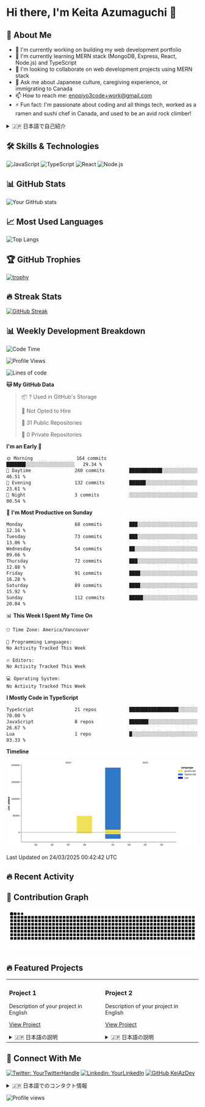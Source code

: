 # Hi there, I'm Keita Azumaguchi 👋

## 🚀 About Me
- 🔭 I'm currently working on building my web development portfolio
- 🌱 I'm currently learning MERN stack (MongoDB, Express, React, Node.js) and TypeScript
- 👯 I'm looking to collaborate on web development projects using MERN stack
- 💬 Ask me about Japanese culture, caregiving experience, or immigrating to Canada
- 📫 How to reach me: enopiyo3code+work@gmail.com
- ⚡ Fun fact: I'm passionate about coding and all things tech, worked as a ramen and sushi chef in Canada, and used to be an avid rock climber!

<details>
<summary>🇯🇵 日本語で自己紹介</summary>
<br>
- 🔭 現在の仕事: ウェブ開発ポートフォリオの構築
- 🌱 学習中: MERNスタック（MongoDB、Express、React、Node.js）とTypeScript
- 👯 コラボレーション: MERNスタックを使用したウェブ開発プロジェクト
- 💬 質問歓迎: 日本文化、介護経験、カナダへの移住について
- 📫 連絡先: enopiyo3code+work@gmail.com
- ⚡ 趣味: プログラミング・コーディング・PC関連が一番の情熱。カナダでラーメンと寿司のシェフ経験あり、ロッククライミング経験あり
</details>

## 🛠 Skills & Technologies
![JavaScript](https://img.shields.io/badge/-JavaScript-F7DF1E?style=flat-square&logo=javascript&logoColor=black)
![TypeScript](https://img.shields.io/badge/-TypeScript-3178C6?style=flat-square&logo=typescript&logoColor=white)
![React](https://img.shields.io/badge/-React-61DAFB?style=flat-square&logo=react&logoColor=black)
![Node.js](https://img.shields.io/badge/-Node.js-339933?style=flat-square&logo=node.js&logoColor=white)

## 📊 GitHub Stats
![Your GitHub stats](https://github-readme-stats.vercel.app/api?username=KeiAzDev&show_icons=true&theme=tokyonight)

## 📈 Most Used Languages
![Top Langs](https://github-readme-stats.vercel.app/api/top-langs/?username=KeiAzDev&layout=compact&theme=tokyonight)

## 🏆 GitHub Trophies
[![trophy](https://github-profile-trophy.vercel.app/?username=KeiAzDev&theme=onedark)](https://github.com/ryo-ma/github-profile-trophy)

## 🔥 Streak Stats
[![GitHub Streak](https://github-readme-streak-stats.herokuapp.com/?user=KeiAzDev&theme=dark)](https://git.io/streak-stats)

## 📊 Weekly Development Breakdown
<!--START_SECTION:waka-->
![Code Time](http://img.shields.io/badge/Code%20Time-0%20secs-blue)

![Profile Views](http://img.shields.io/badge/Profile%20Views-24-blue)

![Lines of code](https://img.shields.io/badge/From%20Hello%20World%20I%27ve%20Written-240.7%20thousand%20lines%20of%20code-blue)

**🐱 My GitHub Data** 

> 📦 ? Used in GitHub's Storage 
 > 
> 🚫 Not Opted to Hire
 > 
> 📜 31 Public Repositories 
 > 
> 🔑 0 Private Repositories 
 > 
**I'm an Early 🐤** 

```text
🌞 Morning                164 commits         ███████░░░░░░░░░░░░░░░░░░   29.34 % 
🌆 Daytime                260 commits         ████████████░░░░░░░░░░░░░   46.51 % 
🌃 Evening                132 commits         ██████░░░░░░░░░░░░░░░░░░░   23.61 % 
🌙 Night                  3 commits           ░░░░░░░░░░░░░░░░░░░░░░░░░   00.54 % 
```
📅 **I'm Most Productive on Sunday** 

```text
Monday                   68 commits          ███░░░░░░░░░░░░░░░░░░░░░░   12.16 % 
Tuesday                  73 commits          ███░░░░░░░░░░░░░░░░░░░░░░   13.06 % 
Wednesday                54 commits          ██░░░░░░░░░░░░░░░░░░░░░░░   09.66 % 
Thursday                 72 commits          ███░░░░░░░░░░░░░░░░░░░░░░   12.88 % 
Friday                   91 commits          ████░░░░░░░░░░░░░░░░░░░░░   16.28 % 
Saturday                 89 commits          ████░░░░░░░░░░░░░░░░░░░░░   15.92 % 
Sunday                   112 commits         █████░░░░░░░░░░░░░░░░░░░░   20.04 % 
```


📊 **This Week I Spent My Time On** 

```text
🕑︎ Time Zone: America/Vancouver

💬 Programming Languages: 
No Activity Tracked This Week

🔥 Editors: 
No Activity Tracked This Week

💻 Operating System: 
No Activity Tracked This Week
```

**I Mostly Code in TypeScript** 

```text
TypeScript               21 repos            ██████████████████░░░░░░░   70.00 % 
JavaScript               8 repos             ███████░░░░░░░░░░░░░░░░░░   26.67 % 
Lua                      1 repo              █░░░░░░░░░░░░░░░░░░░░░░░░   03.33 % 
```



**Timeline**

![Lines of Code chart](https://raw.githubusercontent.com/KeiAzDev/KeiAzDev/main/assets/bar_graph.png)


 Last Updated on 24/03/2025 00:42:42 UTC
<!--END_SECTION:waka-->

## 🔥 Recent Activity
<!--RECENT_ACTIVITY:start-->
<!--RECENT_ACTIVITY:end-->

## 🐍 Contribution Graph
![Snake animation](https://github.com/KeiAzDev/KeiAzDev/blob/output/github-contribution-grid-snake.svg)

## 🔥 Featured Projects
<table>
  <tr>
    <td valign="top" width="50%">
      <h3>Project 1</h3>
      <p>Description of your project in English</p>
      <p><a href="https://github.com/KeiAzDev/Project1">View Project</a></p>
      <details>
        <summary>🇯🇵 日本語の説明</summary>
        <p>プロジェクトの日本語での説明</p>
      </details>
    </td>
    <td valign="top" width="50%">
      <h3>Project 2</h3>
      <p>Description of your project in English</p>
      <p><a href="https://github.com/KeiAzDev/Project2">View Project</a></p>
      <details>
        <summary>🇯🇵 日本語の説明</summary>
        <p>プロジェクトの日本語での説明</p>
      </details>
    </td>
  </tr>
</table>

## 📱 Connect With Me
[![Twitter: YourTwitterHandle](https://img.shields.io/twitter/follow/YourTwitterHandle?style=social)](https://twitter.com/YourTwitterHandle)
[![Linkedin: YourLinkedIn](https://img.shields.io/badge/-YourLinkedIn-blue?style=flat-square&logo=Linkedin&logoColor=white&link=https://www.linkedin.com/in/YourLinkedIn/)](https://www.linkedin.com/in/YourLinkedIn/)
[![GitHub KeiAzDev](https://img.shields.io/github/followers/KeiAzDev?label=follow&style=social)](https://github.com/KeiAzDev)

<details>
<summary>🇯🇵 日本語でのコンタクト情報</summary>
<br>

- Twitter: [@YourTwitterHandle](https://twitter.com/YourTwitterHandle)
- LinkedIn: [あなたのLinkedIn](https://www.linkedin.com/in/YourLinkedIn/)
- ブログ: [あなたのブログ](https://yourblog.com)
- メール: your.email@example.com
</details>

<!-- Visitor counter -->
![Profile views](https://komarev.com/ghpvc/?username=KeiAzDev&color=green)
